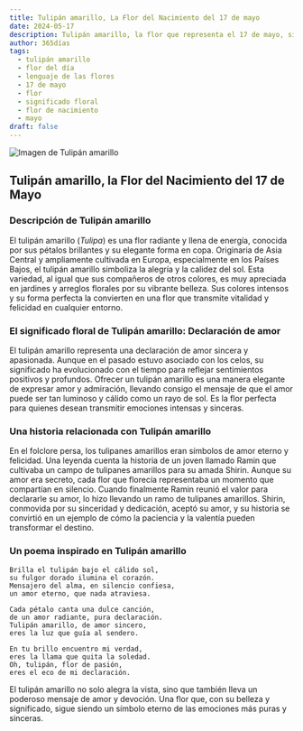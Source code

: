 ```yaml
---
title: Tulipán amarillo, La Flor del Nacimiento del 17 de mayo
date: 2024-05-17
description: Tulipán amarillo, la flor que representa el 17 de mayo, simboliza Declaración de amor. Descubre su fascinante historia, significado en el lenguaje de las flores y una poesía que celebra su belleza.
author: 365días
tags:
  - tulipán amarillo
  - flor del día
  - lenguaje de las flores
  - 17 de mayo
  - flor
  - significado floral
  - flor de nacimiento
  - mayo
draft: false
---
```



![Imagen de Tulipán amarillo](https://cdn.pixabay.com/photo/2022/04/09/05/23/tulip-7120784_960_720.jpg#center)


## Tulipán amarillo, la Flor del Nacimiento del 17 de Mayo

### Descripción de Tulipán amarillo

El tulipán amarillo (_Tulipa_) es una flor radiante y llena de energía, conocida por sus pétalos brillantes y su elegante forma en copa. Originaria de Asia Central y ampliamente cultivada en Europa, especialmente en los Países Bajos, el tulipán amarillo simboliza la alegría y la calidez del sol. Esta variedad, al igual que sus compañeros de otros colores, es muy apreciada en jardines y arreglos florales por su vibrante belleza. Sus colores intensos y su forma perfecta la convierten en una flor que transmite vitalidad y felicidad en cualquier entorno.

### El significado floral de Tulipán amarillo: Declaración de amor

El tulipán amarillo representa una declaración de amor sincera y apasionada. Aunque en el pasado estuvo asociado con los celos, su significado ha evolucionado con el tiempo para reflejar sentimientos positivos y profundos. Ofrecer un tulipán amarillo es una manera elegante de expresar amor y admiración, llevando consigo el mensaje de que el amor puede ser tan luminoso y cálido como un rayo de sol. Es la flor perfecta para quienes desean transmitir emociones intensas y sinceras.

### Una historia relacionada con Tulipán amarillo

En el folclore persa, los tulipanes amarillos eran símbolos de amor eterno y felicidad. Una leyenda cuenta la historia de un joven llamado Ramin que cultivaba un campo de tulipanes amarillos para su amada Shirin. Aunque su amor era secreto, cada flor que florecía representaba un momento que compartían en silencio. Cuando finalmente Ramin reunió el valor para declararle su amor, lo hizo llevando un ramo de tulipanes amarillos. Shirin, conmovida por su sinceridad y dedicación, aceptó su amor, y su historia se convirtió en un ejemplo de cómo la paciencia y la valentía pueden transformar el destino.

### Un poema inspirado en Tulipán amarillo

```
Brilla el tulipán bajo el cálido sol,  
su fulgor dorado ilumina el corazón.  
Mensajero del alma, en silencio confiesa,  
un amor eterno, que nada atraviesa.  

Cada pétalo canta una dulce canción,  
de un amor radiante, pura declaración.  
Tulipán amarillo, de amor sincero,  
eres la luz que guía al sendero.  

En tu brillo encuentro mi verdad,  
eres la llama que quita la soledad.  
Oh, tulipán, flor de pasión,  
eres el eco de mi declaración.  
```

El tulipán amarillo no solo alegra la vista, sino que también lleva un poderoso mensaje de amor y devoción. Una flor que, con su belleza y significado, sigue siendo un símbolo eterno de las emociones más puras y sinceras.

